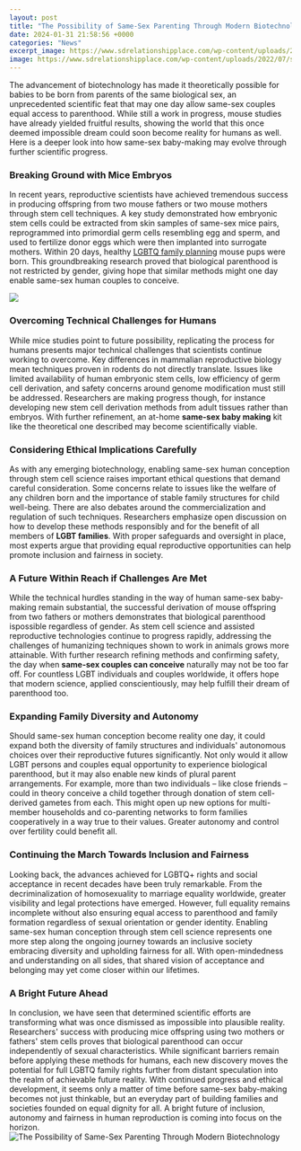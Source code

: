 ```yaml
---
layout: post
title: "The Possibility of Same-Sex Parenting Through Modern Biotechnology"
date: 2024-01-31 21:58:56 +0000
categories: "News"
excerpt_image: https://www.sdrelationshipplace.com/wp-content/uploads/2022/07/shutterstock_1933648517-e1657535447636-1024x586.jpg
image: https://www.sdrelationshipplace.com/wp-content/uploads/2022/07/shutterstock_1933648517-e1657535447636-1024x586.jpg
---
```


The advancement of biotechnology has made it theoretically possible for babies to be born from parents of the same biological sex, an unprecedented scientific feat that may one day allow same-sex couples equal access to parenthood. While still a work in progress, mouse studies have already yielded fruitful results, showing the world that this once deemed impossible dream could soon become reality for humans as well. Here is a deeper look into how same-sex baby-making may evolve through further scientific progress.
### Breaking Ground with Mice Embryos  
In recent years, reproductive scientists have achieved tremendous success in producing offspring from two mouse fathers or two mouse mothers through stem cell techniques. A key study demonstrated how embryonic stem cells could be extracted from skin samples of same-sex mice pairs, reprogrammed into primordial germ cells resembling egg and sperm, and used to fertilize donor eggs which were then implanted into surrogate mothers. Within 20 days, healthy [LGBTQ family planning](https://store.fi.io.vn/chihuahua-christmas-quote-cartoon-chihuahua4050-t-shirt) mouse pups were born. This groundbreaking research proved that biological parenthood is not restricted by gender, giving hope that similar methods might one day enable same-sex human couples to conceive.

![](http://s3.amazonaws.com/digitaltrends-uploads-prod/2015/12/42708608_l.jpg)
### Overcoming Technical Challenges for Humans
While mice studies point to future possibility, replicating the process for humans presents major technical challenges that scientists continue working to overcome. Key differences in mammalian reproductive biology mean techniques proven in rodents do not directly translate. Issues like limited availability of human embryonic stem cells, low efficiency of germ cell derivation, and safety concerns around genome modification must still be addressed. Researchers are making progress though, for instance developing new stem cell derivation methods from adult tissues rather than embryos. With further refinement, an at-home **same-sex baby making** kit like the theoretical one described may become scientifically viable.
### Considering Ethical Implications Carefully     
As with any emerging biotechnology, enabling same-sex human conception through stem cell science raises important ethical questions that demand careful consideration. Some concerns relate to issues like the welfare of any children born and the importance of stable family structures for child well-being. There are also debates around the commercialization and regulation of such techniques. Researchers emphasize open discussion on how to develop these methods responsibly and for the benefit of all members of **LGBT families**. With proper safeguards and oversight in place, most experts argue that providing equal reproductive opportunities can help promote inclusion and fairness in society.
### A Future Within Reach if Challenges Are Met
While the technical hurdles standing in the way of human same-sex baby-making remain substantial, the successful derivation of mouse offspring from two fathers or mothers demonstrates that biological parenthood ispossible regardless of gender. As stem cell science and assisted reproductive technologies continue to progress rapidly, addressing the challenges of humanizing techniques shown to work in animals grows more attainable. With further research refining methods and confirming safety, the day when **same-sex couples can conceive** naturally may not be too far off. For countless LGBT individuals and couples worldwide, it offers hope that modern science, applied conscientiously, may help fulfill their dream of parenthood too.
### Expanding Family Diversity and Autonomy  
Should same-sex human conception become reality one day, it could expand both the diversity of family structures and individuals' autonomous choices over their reproductive futures significantly. Not only would it allow LGBT persons and couples equal opportunity to experience biological parenthood, but it may also enable new kinds of plural parent arrangements. For example, more than two individuals – like close friends – could in theory conceive a child together through donation of stem cell-derived gametes from each. This might open up new options for multi-member households and co-parenting networks to form families cooperatively in a way true to their values. Greater autonomy and control over fertility could benefit all.
### Continuing the March Towards Inclusion and Fairness
Looking back, the advances achieved for LGBTQ+ rights and social acceptance in recent decades have been truly remarkable. From the decriminalization of homosexuality to marriage equality worldwide, greater visibility and legal protections have emerged. However, full equality remains incomplete without also ensuring equal access to parenthood and family formation regardless of sexual orientation or gender identity. Enabling same-sex human conception through stem cell science represents one more step along the ongoing journey towards an inclusive society embracing diversity and upholding fairness for all. With open-mindedness and understanding on all sides, that shared vision of acceptance and belonging may yet come closer within our lifetimes.
### A Bright Future Ahead
In conclusion, we have seen that determined scientific efforts are transforming what was once dismissed as impossible into plausible reality. Researchers' success with producing mice offspring using two mothers or fathers' stem cells proves that biological parenthood can occur independently of sexual characteristics. While significant barriers remain before applying these methods for humans, each new discovery moves the potential for full LGBTQ family rights further from distant speculation into the realm of achievable future reality. With continued progress and ethical development, it seems only a matter of time before same-sex baby-making becomes not just thinkable, but an everyday part of building families and societies founded on equal dignity for all. A bright future of inclusion, autonomy and fairness in human reproduction is coming into focus on the horizon.
![The Possibility of Same-Sex Parenting Through Modern Biotechnology](https://www.sdrelationshipplace.com/wp-content/uploads/2022/07/shutterstock_1933648517-e1657535447636-1024x586.jpg)